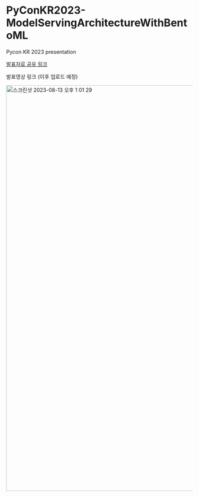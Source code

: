 # PyConKR2023-ModelServingArchitectureWithBentoML
Pycon KR 2023 presentation


[발표자료 공유 링크](https://github.com/KimSoungRyoul/PyConKR2023-ModelServing-BentoML/issues/1)

발표영상 링크 (이후 업로드 예정)

<img width="1097" alt="스크린샷 2023-08-13 오후 1 01 29" src="https://github.com/KimSoungRyoul/PyConKR2023-ModelServing-BentoML/assets/24240623/d2a0d0e9-ee45-4d37-b3b0-966a5d894dda">
